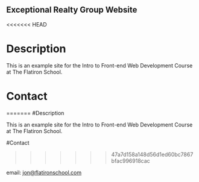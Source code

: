 Exceptional Realty Group Website
---

<<<<<<< HEAD
# Description

This is an example site for the Intro to Front-end Web Development Course at The Flatiron School.

# Contact
=======
#Description

This is an example site for the Intro to Front-end Web Development Course at The Flatiron School.

#Contact
>>>>>>> 47a7d158a148d56d1ed60bc7867bfac996918cac

email: jon@flatironschool.com